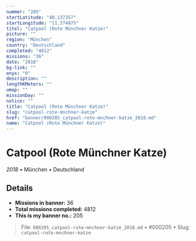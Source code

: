 ```yaml
---
nummer: "205"
startLatitude: "48.137357"
startLongitude: "11.574875"
titel: "Catpool (Rote Münchner Katze)"
picture: ""
region: "München"
country: "Deutschland"
completed: "4812"
missions: "36"
date: "2018"
bg-link: ""
onyx: "0"
description: ""
lengthKMeters: ""
umap: ""
missionDay: ""
notice: ""
title: "Catpool (Rote Münchner Katze)"
slug: "catpool-rote-mnchner-katze"
href: "banner/000205_catpool-rote-mnchner-katze_2018.md"
name: "Catpool (Rote Münchner Katze)"
---
```

# Catpool (Rote Münchner Katze)

*2018* • München • Deutschland





## Details

- **Missions in banner:** 36
- **Total missions completed:** 4812
- **This is my banner no.:** 205






> File: `000205_catpool-rote-mnchner-katze_2018.md` • #000205 • Slug: `catpool-rote-mnchner-katze`

